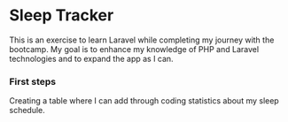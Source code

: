 # Sleep Tracker

This is an exercise to learn Laravel while completing my journey with the bootcamp. 
My goal is to enhance my knowledge of PHP and Laravel technologies and to expand the app as I can.

### First steps
Creating a table where I can add through coding statistics about my sleep schedule.